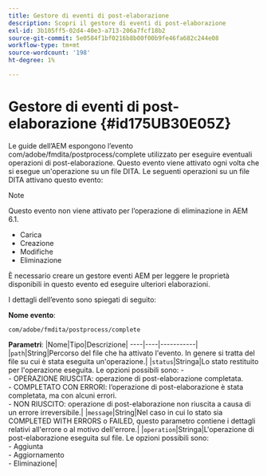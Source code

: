 ```yaml
---
title: Gestore di eventi di post-elaborazione
description: Scopri il gestore di eventi di post-elaborazione
exl-id: 3b105ff5-02d4-40e3-a713-206a7fcf18b2
source-git-commit: 5e0584f1bf0216b8b00f00b9fe46fa682c244e08
workflow-type: tm+mt
source-wordcount: '198'
ht-degree: 1%

---
```


# Gestore di eventi di post-elaborazione {#id175UB30E05Z}

Le guide dell’AEM espongono l’evento com/adobe/fmdita/postprocess/complete utilizzato per eseguire eventuali operazioni di post-elaborazione. Questo evento viene attivato ogni volta che si esegue un&#39;operazione su un file DITA. Le seguenti operazioni su un file DITA attivano questo evento:

>[!NOTE]
>
> Questo evento non viene attivato per l’operazione di eliminazione in AEM 6.1.

- Carica
- Creazione
- Modifiche
- Eliminazione

È necessario creare un gestore eventi AEM per leggere le proprietà disponibili in questo evento ed eseguire ulteriori elaborazioni.

I dettagli dell’evento sono spiegati di seguito:

**Nome evento**:

```
com/adobe/fmdita/postprocess/complete 
```

**Parametri**: |Nome|Tipo|Descrizione| ----|----|-----------| |`path`|String|Percorso del file che ha attivato l&#39;evento. In genere si tratta del file su cui è stata eseguita un&#39;operazione.| |`status`|Stringa|Lo stato restituito per l&#39;operazione eseguita. Le opzioni possibili sono: - <br>- OPERAZIONE RIUSCITA: operazione di post-elaborazione completata. <br>- COMPLETATO CON ERRORI: l’operazione di post-elaborazione è stata completata, ma con alcuni errori. <br>- NON RIUSCITO: operazione di post-elaborazione non riuscita a causa di un errore irreversibile.| |`message`|String|Nel caso in cui lo stato sia COMPLETED WITH ERRORS o FAILED, questo parametro contiene i dettagli relativi all&#39;errore o al motivo dell&#39;errore.| |`operation`|Stringa|L&#39;operazione di post-elaborazione eseguita sul file. Le opzioni possibili sono:<br>- Aggiunta <br>- Aggiornamento <br>- Eliminazione|
